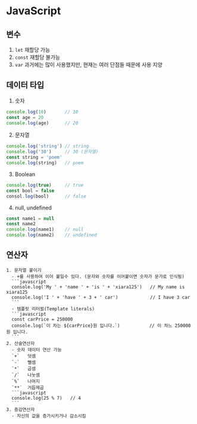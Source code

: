 # JavaScript

## 변수
  1. `let`    재할당 가능
  2. `const`  재할당 불가능
  3. `var`    과거에는 많이 사용했지만, 현재는 여러 단점들 때문에 사용 지양

## 데이터 타입
  1. 숫자
  ```javascript
  console.log(10)       // 10
  const age = 20
  console.log(age)      // 20
  ```
  2. 문자열
  ```javascript
  console.log('string') // string
  console.log('30')     // 30 (문자열)
  const string = 'poem'
  console.log(string)   // poem
  ```
  3. Boolean
  ```javascript
  console.log(true)     // true
  const bool = false
  consol.log(bool)      // false
  ```
  4. null, undefined
  ```javascript
  const name1 = null
  const name2
  console.log(name1)    // null
  console.log(name2)    // undefined
  ```
  
  ## 연산자
    1. 문자열 붙이기
      - +를 사용하여 이어 붙일수 있다. (문자와 숫자를 이어붙이면 숫자가 문가로 인식됨)
      ```javascript
      console.log('My ' + 'name ' + 'is ' + 'xiara125')   // My name is xiara125
      console.log('I ' + 'have ' + 3 + ' car')            // I have 3 car
      ```
      - 템플릿 리터럴(Template literals)
      ```javascript
      const carPrice = 250000
      console.log(`이 차는 ${carPrice}원 입니다.`)           // 이 차느 250000원 입니다.
      ```
    2. 산술연산자
      - 숫자 데이터 연산 가능
      `+`   덧셈
      `-`   뺄셈
      `*`   곱셈
      `/`   나눗셈
      `%`   나머지
      `**`  거듭제곱
      ```javascript
      console.log(25 % 7)   // 4
      ```
    3. 증감연산자
      - 자신의 값을 증가시키거나 감소시킴
  
  
